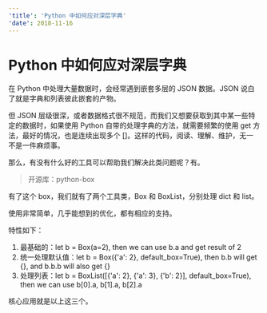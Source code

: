 ```yaml
---
'title': 'Python 中如何应对深层字典'
'date': 2018-11-16
---
```

# Python 中如何应对深层字典

在 Python 中处理大量数据时，会经常遇到嵌套多层的 JSON 数据。JSON 说白了就是字典和列表彼此嵌套的产物。

但 JSON 层级很深，或者数据格式很不规范，而我们又想要获取到其中某一些特定的数据时，如果使用 Python 自带的处理字典的方法，就需要频繁的使用 get 方法，最好的情况，也是连续出现多个 []。这样的代码，阅读、理解、维护，无一不是一件麻烦事。

那么，有没有什么好的工具可以帮助我们解决此类问题呢？有。

> 开源库：python-box

有了这个 box，我们就有了两个工具类，Box 和 BoxList，分别处理 dict 和 list。

使用非常简单，几乎能想到的优化，都有相应的支持。

特性如下：

1. 最基础的：let b = Box(a=2), then we can use b.a and get result of 2
2. 统一处理默认值：let b = Box({'a': 2}, default\_box=True), then b.b will get {}, and b.b.b will also get {}
3. 处理列表：let b = BoxList([{'a': 2}, {'a': 3}, {'b': 2}], default\_box=True), then we can use b[0].a, b[1].a, b[2].a

核心应用就是以上这三个。